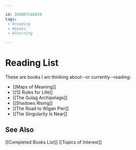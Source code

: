 ```yaml
---

id: 202007240919
tags:
 - #reading
 - #books
 - #learning

---
```


# Reading List
These are books I am thinking about--or currently--reading:
- [[Maps of Meaning]]
- [[12 Rules for Life]]
- [[The Gulag Archipelago]]
- [[Shadows Rising]]
- [[The Road to Wigan Pier]]
- [[The Singularity Is Near]]

## See Also
[[Completed Books List]]
[[Topics of Interest]]

